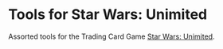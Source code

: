# Tools for Star Wars: Unimited

Assorted tools for the Trading Card Game [Star Wars: Unimited][swu-official].

[swu-official]: https://starwarsunlimited.com/
